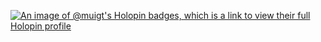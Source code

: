 [![An image of @muigt's Holopin badges, which is a link to view their full Holopin profile](https://holopin.me/muigt)](https://holopin.io/@muigt)

